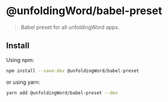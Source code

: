 # @unfoldingWord/babel-preset

> Babel preset for all unfoldingWord apps.

## Install

Using npm:

```sh
npm install --save-dev @unfoldingWord/babel-preset
```

or using yarn:

```sh
yarn add @unfoldingWord/babel-preset --dev
```
